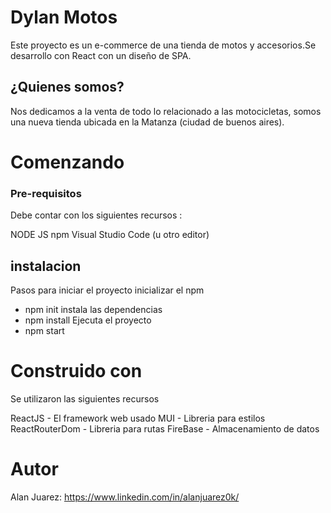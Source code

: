 # Dylan Motos

Este proyecto es un e-commerce de una tienda de motos y accesorios.Se desarrollo con React con un diseño de SPA.

## ¿Quienes somos?

Nos dedicamos a la venta de todo lo relacionado a las motocicletas, somos una nueva tienda ubicada en la Matanza (ciudad de buenos aires). 

# Comenzando

### Pre-requisitos

Debe contar con los siguientes recursos :

NODE JS
npm
Visual Studio Code (u otro editor)


## instalacion

Pasos para iniciar el proyecto
inicializar el npm
- npm init
 instala las dependencias
- npm install
Ejecuta el proyecto 
- npm start

# Construido con

Se utilizaron las siguientes recursos

ReactJS - El framework web usado
MUI - Libreria para estilos
ReactRouterDom - Libreria para rutas
FireBase - Almacenamiento de datos

# Autor

Alan Juarez: https://www.linkedin.com/in/alanjuarez0k/